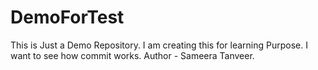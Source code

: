 # DemoForTest
This is Just a Demo Repository. I am creating this for learning Purpose.
I want to see how commit works.
Author - Sameera Tanveer.
